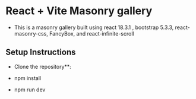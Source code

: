 # React + Vite Masonry gallery

- This is a masonry gallery built using react 18.3.1 , bootstrap 5.3.3, react-masonry-css, FancyBox, and react-infinite-scroll

## Setup Instructions

- Clone the repository**:

- npm install
   
- npm run dev
